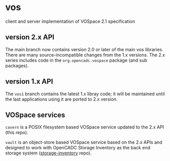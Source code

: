# vos
client and server implementation of VOSpace 2.1 specification

## version 2.x API

The main branch now contains version 2.0 or later of the main vos libraries. There are
many source-incompatible changes from the 1.x versions. The 2.x series includes code
in the `org.opencadc.vospace` package (and sub packages).


## version 1.x API

The `vos1` branch contains the latest 1.x libray code; it will be maintained until the
last applications using it are ported to 2.x version.

## VOSpace services

`cavern` is a POSIX filesystem based VOSpace service updated to the 2.x API (this repo).

`vault` is an object-store based VOSpace service based on the 2.x APIs and designed to
work with OpenCADC Storage Inventory as the back end storage system 
(<a href="https://github.com/opencadc/storage-inventory">storage-inventory</a> repo).
